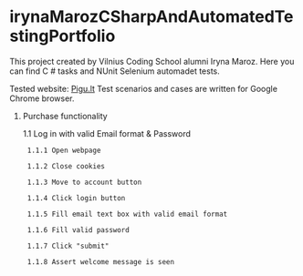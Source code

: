 # irynaMarozCSharpAndAutomatedTestingPortfolio
This project created by Vilnius Coding School alumni Iryna Maroz.
Here you can find C # tasks and NUnit Selenium automadet tests.

Tested website: [Pigu.lt](https://pigu.lt/lt/)
Test scenarios and cases are written for Google Chrome browser.
1. Purchase functionality

	1.1 Log in with valid Email format & Password
   
        1.1.1 Open webpage
   
        1.1.2 Close cookies
   
        1.1.3 Move to account button
   
        1.1.4 Click login button
   
        1.1.5 Fill email text box with valid email format
   
        1.1.6 Fill valid password
   
        1.1.7 Click "submit"
   
        1.1.8 Assert welcome message is seen
